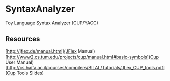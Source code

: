 SyntaxAnalyzer
==============

Toy Language Syntax Analyzer (CUP/YACC) 


## Resources

[http://jflex.de/manual.html](JFlex Manual)
[http://www2.cs.tum.edu/projects/cup/manual.html#basic-symbols](Cup User Manual)
[http://cs.haifa.ac.il/courses/compilers/BILAL/Tutorials/JLex_CUP_tools.pdf](Cup Tools Slides)
